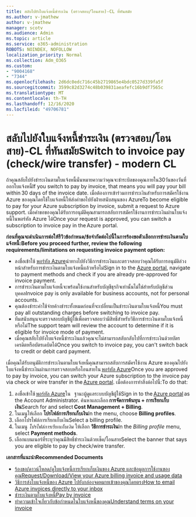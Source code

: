 ```yaml
---
title: สลับไปยังใบแจ้งหนี้ชำระเงิน (ตรวจสอบ/โอนสาย)-CL ที่ทันสมัย
ms.author: v-jmathew
author: v-jmathew
manager: scotv
ms.audience: Admin
ms.topic: article
ms.service: o365-administration
ROBOTS: NOINDEX, NOFOLLOW
localization_priority: Normal
ms.collection: Adm_O365
ms.custom:
- "9004168"
- "7344"
ms.openlocfilehash: 2d6dc0edc716c45b2719865e4bdc0527d339fa5f
ms.sourcegitcommit: 3599c82d3274c48b039831aeafefc16b9df7565c
ms.translationtype: MT
ms.contentlocale: th-TH
ms.lasthandoff: 12/16/2020
ms.locfileid: "49706781"
---
```

# <a name="switch-to-invoice-pay-checkwire-transfer---modern-cl"></a><span data-ttu-id="77230-102">สลับไปยังใบแจ้งหนี้ชำระเงิน (ตรวจสอบ/โอนสาย)-CL ที่ทันสมัย</span><span class="sxs-lookup"><span data-stu-id="77230-102">Switch to invoice pay (check/wire transfer) - modern CL</span></span>

<span data-ttu-id="77230-103">ถ้าคุณสลับไปยังชำระเงินตามใบแจ้งหนี้นั่นหมายความว่าคุณจะชำระบิลของคุณภายใน30วันของวันที่ออกใบแจ้งหนี้</span><span class="sxs-lookup"><span data-stu-id="77230-103">If you switch to pay by invoice, that means you will pay your bill within 30 days of the invoice date.</span></span> <span data-ttu-id="77230-104">เมื่อต้องการเข้าร่วมการชำระเงินสำหรับการสมัครใช้งาน Azure ของคุณโดยใช้ใบแจ้งหนี้ให้ส่งคำขอไปยังฝ่ายสนับสนุนของ Azure</span><span class="sxs-lookup"><span data-stu-id="77230-104">To become eligible to pay for your Azure subscription by invoice, submit a request to Azure support.</span></span> <span data-ttu-id="77230-105">เมื่อคำขอของคุณได้รับการอนุมัติคุณสามารถสลับการสมัครใช้งานการชำระเงินผ่านใบแจ้งหนี้ในพอร์ทัล Azure ได้</span><span class="sxs-lookup"><span data-stu-id="77230-105">Once your request is approved, you can switch a subscription to invoice pay in the Azure portal.</span></span>

<span data-ttu-id="77230-106">**ก่อนที่คุณจะดำเนินการต่อให้รีวิวข้อกำหนด/ข้อจำกัดต่อไปนี้ในการร้องขอตัวเลือกการชำระเงินตามใบแจ้งหนี้:**</span><span class="sxs-lookup"><span data-stu-id="77230-106">**Before you proceed further, review the following requirements/limitations on requesting invoice payment option:**</span></span>

- <span data-ttu-id="77230-107">ลงชื่อเข้าใช้ [พอร์ทัล Azure](https://portal.azure.com/)นำทางไปยังวิธีการชำระเงินและตรวจสอบว่าคุณได้รับการอนุมัติล่วงหน้าสำหรับการชำระเงินตามใบแจ้งหนี้แล้วหรือไม่</span><span class="sxs-lookup"><span data-stu-id="77230-107">Sign in to the [Azure portal](https://portal.azure.com/), navigate to payment methods and check if you are already pre-approved for invoice payment.</span></span>
- <span data-ttu-id="77230-108">การชำระเงินตามใบแจ้งหนี้จะพร้อมใช้งานสำหรับบัญชีธุรกิจเท่านั้นไม่ใช่สำหรับบัญชีส่วนบุคคล</span><span class="sxs-lookup"><span data-stu-id="77230-108">Invoice pay is only available for business accounts, not for personal accounts.</span></span>
- <span data-ttu-id="77230-109">คุณต้องชำระค่าใช้จ่ายค้างชำระทั้งหมดก่อนที่จะเปลี่ยนเป็นชำระเงินตามใบแจ้งหนี้</span><span class="sxs-lookup"><span data-stu-id="77230-109">You must pay all outstanding charges before switching to invoice pay.</span></span>
- <span data-ttu-id="77230-110">ทีมสนับสนุนจะตรวจสอบบัญชีผู้ใช้เพื่อตรวจสอบว่ามีสิทธิ์สำหรับวิธีการชำระเงินตามใบแจ้งหนี้หรือไม่</span><span class="sxs-lookup"><span data-stu-id="77230-110">The support team will review the account to determine if it is eligible for invoice mode of payment.</span></span>
- <span data-ttu-id="77230-111">เมื่อคุณสลับไปยังใบแจ้งหนี้ชำระเงินแล้วคุณจะไม่สามารถสลับกลับไปที่การชำระเงินด้วยบัตรเครดิตหรือบัตรเดบิตได้</span><span class="sxs-lookup"><span data-stu-id="77230-111">Once you switch to invoice pay, you can't switch back to credit or debit card payment.</span></span>

<span data-ttu-id="77230-112">เมื่อคุณได้รับอนุมัติการชำระเงินตามใบแจ้งหนี้คุณสามารถสลับการสมัครใช้งาน Azure ของคุณไปยังใบแจ้งหนี้ชำระเงินผ่านการตรวจสอบหรือโอนสายใน [พอร์ทัล Azure](https://portal.azure.com/)</span><span class="sxs-lookup"><span data-stu-id="77230-112">Once you are approved to pay by invoice, you can switch your Azure subscription to the invoice pay via check or wire transfer in the [Azure portal](https://portal.azure.com/).</span></span>
<span data-ttu-id="77230-113">เมื่อต้องการทำสิ่งต่อไปนี้:</span><span class="sxs-lookup"><span data-stu-id="77230-113">To do that:</span></span>

1. <span data-ttu-id="77230-114">ลงชื่อเข้าใช้ [พอร์ทัล Azure](https://portal.azure.com/)ใน   ฐานะผู้ดูแลระบบบัญชีผู้ใช้</span><span class="sxs-lookup"><span data-stu-id="77230-114">Sign in to the [Azure portal](https://portal.azure.com/) as the Account Administrator.</span></span> <span data-ttu-id="77230-115">ค้นหาและเลือก **การจัดการต้นทุน + การเรียกเก็บเงิน**</span><span class="sxs-lookup"><span data-stu-id="77230-115">Search for and select **Cost Management + Billing**.</span></span>
2. <span data-ttu-id="77230-116">ในเมนูให้เลือก **โปรไฟล์การเรียกเก็บเงิน**</span><span class="sxs-lookup"><span data-stu-id="77230-116">In the menu, choose **Billing profiles**.</span></span>
3. <span data-ttu-id="77230-117">เลือกโปรไฟล์การเรียกเก็บเงิน</span><span class="sxs-lookup"><span data-stu-id="77230-117">Select a billing profile.</span></span>
4. <span data-ttu-id="77230-118">ในเมนู *โปรไฟล์การเรียกเก็บเงิน* ให้เลือก **วิธีการชำระเงิน**</span><span class="sxs-lookup"><span data-stu-id="77230-118">In the *Billing profile* menu, select **Payment methods**.</span></span>
5. <span data-ttu-id="77230-119">เลือกแบนเนอร์ที่ระบุว่าคุณมีสิทธิ์ชำระเงินด้วยเช็ค/โอนสาย</span><span class="sxs-lookup"><span data-stu-id="77230-119">Select the banner that says you are eligible to pay by check/wire transfer.</span></span>

<span data-ttu-id="77230-120">**เอกสารที่แนะนำ**</span><span class="sxs-lookup"><span data-stu-id="77230-120">**Recommended Documents**</span></span>

- [<span data-ttu-id="77230-121">ร้องขอ/ดาวน์โหลด/ดูใบแจ้งหนี้การเรียกเก็บเงินของ Azure และข้อมูลการใช้งานของคุณ</span><span class="sxs-lookup"><span data-stu-id="77230-121">Request/Download/View your Azure billing invoice and usage data</span></span>](https://docs.microsoft.com/azure/billing/billing-download-azure-invoice-daily-usage-date)
- [<span data-ttu-id="77230-122">วิธีการส่งใบแจ้งหนี้ของ Azure ไปยังกล่องจดหมายเข้าของคุณโดยตรง</span><span class="sxs-lookup"><span data-stu-id="77230-122">How to email Azure invoices directly to your inbox</span></span>](https://docs.microsoft.com/azure/billing/billing-download-azure-invoice-daily-usage-date)
- [<span data-ttu-id="77230-123">ชำระเงินตามใบแจ้งหนี้</span><span class="sxs-lookup"><span data-stu-id="77230-123">Pay by invoice</span></span>](https://docs.microsoft.com/azure/billing/billing-how-to-pay-by-invoice)
- [<span data-ttu-id="77230-124">ทำความเข้าใจเกี่ยวกับข้อกำหนดในใบแจ้งหนี้ของคุณ</span><span class="sxs-lookup"><span data-stu-id="77230-124">Understand terms on your invoice</span></span>](https://docs.microsoft.com/azure/billing/billing-understand-your-invoice)
